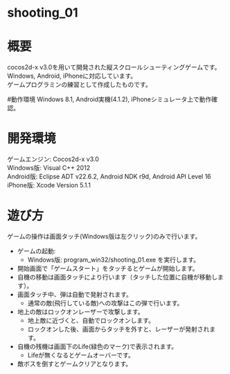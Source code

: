 shooting_01
===========

# 概要
cocos2d-x v3.0を用いて開発された縦スクロールシューティングゲームです。  
Windows, Android, iPhoneに対応しています。  
ゲームプログラミンの練習として作成したものです。

#動作環境
Windows 8.1, Android実機(4.1.2), iPhoneシミュレータ上で動作確認。

# 開発環境
ゲームエンジン: Cocos2d-x v3.0  
Windows版: Visual C++ 2012  
Android版: Eclipse ADT v22.6.2, Android NDK r9d, Android API Level 16  
iPhone版: Xcode Version 5.1.1  

# 遊び方
ゲームの操作は画面タッチ(Windows版は左クリック)のみで行います。

* ゲームの起動:
    * Windows版: program_win32/shooting_01.exe を実行します。
* 開始画面で「ゲームスタート」をタッチるとゲームが開始します。
* 自機の移動は画面タッチにより行います（タッチした位置に自機が移動します）。
* 画面タッチ中、弾は自動で発射されます。
    * 通常の敵(飛行している敵)への攻撃はこの弾で行います。
* 地上の敵はロックオンレーザーで攻撃します。
    * 地上敵に近づくと、自動でロックオンします。
    * ロックオンした後、画面からタッチを外すと、レーザーが発射されます。
* 自機の残機は画面下のLife(緑色のマーク)で表示されます。
    * Lifeが無くなるとゲームオーバーです。
* 敵ボスを倒すとゲームクリアとなります。  
